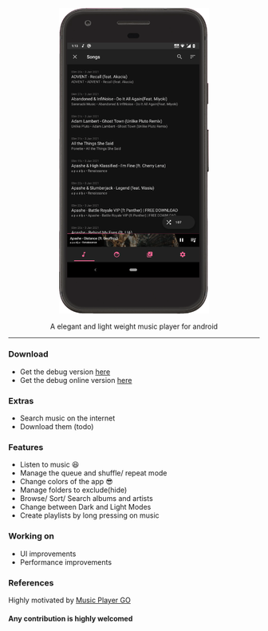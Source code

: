 <p align="center">
  <img width="300" src="https://github.com/AP-Atul/music_player_lite/blob/main/assets/music_player_lite.gif" alt="app gif">
</p>

<p align="center">
  A elegant and light weight music player for android
</p>

---
### Download
* Get the debug version [here](https://github.com/AP-Atul/music_player_lite/raw/main/assets/app-debug.apk) 
* Get the debug online version [here](https://github.com/AP-Atul/music_player_lite/raw/version-online/assets/app-debug.apk) 

### Extras
* Search music on the internet
* Download them (todo)

### Features
* Listen to music 😆
* Manage the queue and shuffle/ repeat mode
* Change colors of the app 😎
* Manage folders to exclude(hide)
* Browse/ Sort/ Search albums and artists
* Change between Dark and Light Modes
* Create playlists by long pressing on music

### Working on
* UI improvements
* Performance improvements

### References
Highly motivated by [Music Player GO](https://github.com/enricocid/Music-Player-GO)


#### Any contribution is highly welcomed
